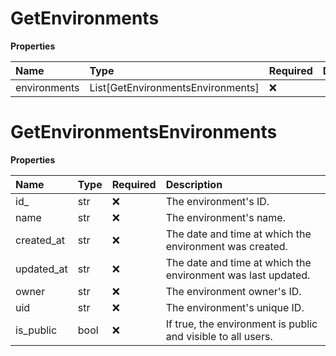 # GetEnvironments

**Properties**

| Name         | Type                              | Required | Description |
| :----------- | :-------------------------------- | :------- | :---------- |
| environments | List[GetEnvironmentsEnvironments] | ❌       |             |

# GetEnvironmentsEnvironments

**Properties**

| Name       | Type | Required | Description                                                  |
| :--------- | :--- | :------- | :----------------------------------------------------------- |
| id\_       | str  | ❌       | The environment's ID.                                        |
| name       | str  | ❌       | The environment's name.                                      |
| created_at | str  | ❌       | The date and time at which the environment was created.      |
| updated_at | str  | ❌       | The date and time at which the environment was last updated. |
| owner      | str  | ❌       | The environment owner's ID.                                  |
| uid        | str  | ❌       | The environment's unique ID.                                 |
| is_public  | bool | ❌       | If true, the environment is public and visible to all users. |

<!-- This file was generated by liblab | https://liblab.com/ -->
